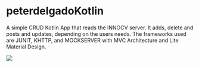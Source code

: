 # peterdelgadoKotlin 
A simple CRUD Kotlin App that reads the INNOCV server. It adds, delete and posts and updates, depending on the users needs.
The frameworks used are JUNIT, KHTTP, and MOCKSERVER with MVC Architecture and Lite Material Design.

![](response.gif)
